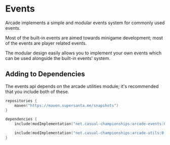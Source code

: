 # Events

Arcade implements a simple and modular events system for commonly used events.

Most of the built-in events are aimed towards minigame development; most of the 
events are player related events.

The modular design easily allows you to implement your own events which can be used
alongside the built-in events' system.

## Adding to Dependencies

The events api depends on the arcade utilities module; it's recommended that you
include both of these.

```kts
repositories {
    maven("https://maven.supersanta.me/snapshots")
}

dependencies {
    include(modImplementation("net.casual-championships:arcade-events:0.3.0-alpha.2+1.21.1")!!)

    include(modImplementation("net.casual-championships:arcade-utils:0.3.0-alpha.2+1.21.1")!!)
}
```
